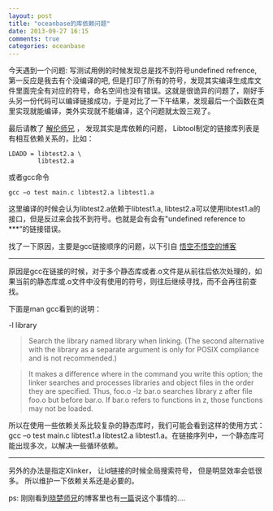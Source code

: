 ```yaml
---
layout: post
title: "oceanbase的库依赖问题"
date: 2013-09-27 16:15
comments: true
categories: oceanbase
---
```


今天遇到一个问题: 写测试用例的时候发现总是找不到符号undefined refrence, 第一反应是我去有个没编译的吧, 但是打印了所有的符号，发现其实编译生成库文件里面完全有对应的符号，命名空间也没有错误。这就是很诡异的问题了，刚好手头另一份代码可以编译链接成功，于是对比了一下午结果，发现最后一个函数在类里实现就能编译，类外实现就不能编译，这个问题就太毁三观了。

最后请教了 [解伦师兄](http://weibo.com/cangzhou "Leverly") ， 发现其实是库依赖的问题， Libtool制定的链接库列表是有相互依赖关系的，比如：

	LDADD = libtest2.a \
			libtest2.a 

或者gcc命令

	gcc –o test main.c libtest2.a libtest1.a

这里编译的时候会认为libtest2.a依赖于libtest1.a, libtest2.a可以使用libtest1.a的接口，但是反过来会找不到符号。也就是会有会有"undefined reference to ***”的链接错误。

找了一下原因，主要是gcc链接顺序的问题，以下引自 [悟空不悟空的博客](http://www.cnblogs.com/wujianlundao/archive/2012/06/06/2538125.html "使用静态库链接程序")

-----------------

原因是gcc在链接的时候，对于多个静态库或者.o文件是从前往后依次处理的，如果当前的静态库或.o文件中没有使用的符号，则往后继续寻找，而不会再往前查找。

下面是man gcc看到的说明：

-l library

  >   Search the library named library when linking.  (The second alternative with the library as a separate argument is only for POSIX compliance and is not recommended.)

  >  It makes a difference where in the command you write this option; the linker searches and processes libraries and object files in the order they are specified.  Thus, foo.o -lz bar.o searches library z after file foo.o but before bar.o.  If bar.o refers to functions in z, those functions may not be loaded.

所以在使用一些依赖关系比较复杂的静态库时，我们可能会看到这样的使用方式：gcc –o test main.c libtest1.a libtest2.a libtest1.a。在链接序列中，一个静态库可能出现多次，以解决一些循环依赖。

------------------------

另外的办法是指定Xlinker， 让ld链接的时候全局搜索符号， 但是明显效率会低很多。 所以维护一下依赖关系还是必要的。

ps: 刚刚看到[晓楚师兄](http://weibo.com/raywill2 "研究员Raywill")的博客里也有[一篇](http://blog.csdn.net/maray/article/details/7666022 "gcc库的链接顺序导致编译出错的问题")说这个事情的....